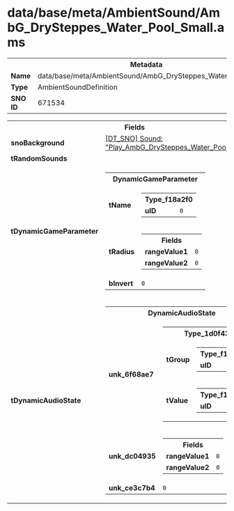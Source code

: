 <h1>data/base/meta/AmbientSound/AmbG_DrySteppes_Water_Pool_Small.ams</h1><table><tr><th colspan="100%">Metadata</th></tr><tr><td><b>Name</b></td><td>data/base/meta/AmbientSound/AmbG_DrySteppes_Water_Pool_Small.ams</td></tr><tr><td><b>Type</b></td><td>AmbientSoundDefinition</td></tr><tr><td><b>SNO ID</b></td><td>671534</td></tr></table>

<table><tr><th colspan="100%">Fields</th></tr><tr><td><b>snoBackground</b></td><td><a href="..\Sound\Play_AmbG_DrySteppes_Water_Pool_Small.snd">[DT_SNO] Sound: "Play_AmbG_DrySteppes_Water_Pool_Small"</a></td></tr><tr><td><b>tRandomSounds</b></td><td></td></tr><tr><td><b>tDynamicGameParameter</b></td><td><table><tr><th colspan="100%">DynamicGameParameter</th></tr><tr><td><b>tName</b></td><td><table><tr><th colspan="100%">Type_f18a2f0</th></tr><tr><td><b>uID</b></td><td><code>0</code></td></tr></table>

</td></tr><tr><td><b>tRadius</b></td><td><table><tr><th colspan="100%">Fields</th></tr><tr><td><b>rangeValue1</b></td><td><code>0</code></td></tr><tr><td><b>rangeValue2</b></td><td><code>0</code></td></tr></table>

</td></tr><tr><td><b>bInvert</b></td><td><code>0</code></td></tr></table>

</td></tr><tr><td><b>tDynamicAudioState</b></td><td><table><tr><th colspan="100%">DynamicAudioState</th></tr><tr><td><b>unk_6f68ae7</b></td><td><table><tr><th colspan="100%">Type_1d0f43e</th></tr><tr><td><b>tGroup</b></td><td><table><tr><th colspan="100%">Type_f18a2f0</th></tr><tr><td><b>uID</b></td><td><code>0</code></td></tr></table>

</td></tr><tr><td><b>tValue</b></td><td><table><tr><th colspan="100%">Type_f18a2f0</th></tr><tr><td><b>uID</b></td><td><code>0</code></td></tr></table>

</td></tr></table>

</td></tr><tr><td><b>unk_dc04935</b></td><td><table><tr><th colspan="100%">Fields</th></tr><tr><td><b>rangeValue1</b></td><td><code>0</code></td></tr><tr><td><b>rangeValue2</b></td><td><code>0</code></td></tr></table>

</td></tr><tr><td><b>unk_ce3c7b4</b></td><td><code>0</code></td></tr></table>

</td></tr></table>

